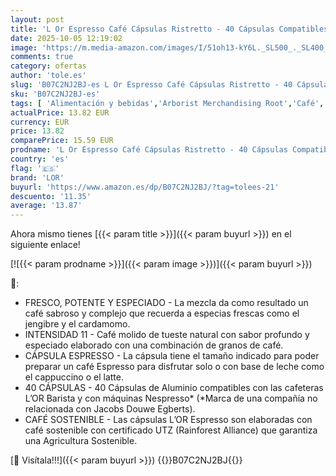 ```yaml
---
layout: post
title: 'L Or Espresso Café Cápsulas Ristretto - 40 Cápsulas Compatibles Nespresso'
date: 2025-10-05 12:19:02
image: 'https://m.media-amazon.com/images/I/51oh13-kY6L._SL500_._SL400_.jpg'
comments: true
category: ofertas
author: 'tole.es'
slug: 'B07C2NJ2BJ-es L Or Espresso Café Cápsulas Ristretto - 40 Cápsulas...'
sku: 'B07C2NJ2BJ-es'
tags: [ 'Alimentación y bebidas','Arborist Merchandising Root','Café','Café para Nespresso','Café para máquinas Nespresso','Café, té y bebidas','Cápsulas de café','Novedades en Alimentación y bebidas','Self Service','Special Features Stores','dd53b5bc-bcd1-4c9b-ab43-793ed912ccdd_0','dd53b5bc-bcd1-4c9b-ab43-793ed912ccdd_2401','dd53b5bc-bcd1-4c9b-ab43-793ed912ccdd_6001','dd53b5bc-bcd1-4c9b-ab43-793ed912ccdd_8801','dd53b5bc-bcd1-4c9b-ab43-793ed912ccdd_901','lor','nespresso','🇪🇸', ]
actualPrice: 13.82 EUR
currency: EUR
price: 13.82
comparePrice: 15.59 EUR
prodname: 'L Or Espresso Café Cápsulas Ristretto - 40 Cápsulas Compatibles Nespresso'
country: 'es'
flag: '🇪🇸'
brand: 'LOR'
buyurl: 'https://www.amazon.es/dp/B07C2NJ2BJ/?tag=tolees-21'
descuento: '11.35'
average: '13.87'
---
```


Ahora mismo tienes [{{< param title >}}]({{< param buyurl >}}) en el siguiente enlace!

[![{{< param prodname >}}]({{< param image >}})]({{< param buyurl >}})

🔎:

- FRESCO, POTENTE Y ESPECIADO - La mezcla da como resultado un café sabroso y complejo que recuerda a especias frescas como el jengibre y el cardamomo.
- INTENSIDAD 11 - Café molido de tueste natural con sabor profundo y especiado elaborado con una combinación de granos de café.
- CÁPSULA ESPRESSO - La cápsula tiene el tamaño indicado para poder preparar un café Espresso para disfrutar solo o con base de leche como el cappuccino o el latte.
- 40 CÁPSULAS - 40 Cápsulas de Aluminio compatibles con las cafeteras L’OR Barista y con máquinas Nespresso* (*Marca de una compañía no relacionada con Jacobs Douwe Egberts).
- CAFÉ SOSTENIBLE - Las cápsulas L’OR Espresso son elaboradas con café sostenible con certificado UTZ (Rainforest Alliance) que garantiza una Agricultura Sostenible.

[🛒 Visítala!!!]({{< param buyurl >}})
{{<world>}}B07C2NJ2BJ{{</world>}}
